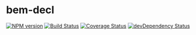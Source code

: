 bem-decl
========

[![NPM version](http://img.shields.io/npm/v/bem-decl.svg?style=flat)](http://www.npmjs.org/package/bem-decl) [![Build Status](http://img.shields.io/travis/andrewblond/bem-decl/master.svg?style=flat)](https://travis-ci.org/andrewblond/bem-decl) [![Coverage Status](https://img.shields.io/coveralls/andrewblond/bem-decl.svg?branch=master&style=flat)](https://coveralls.io/r/andrewblond/bem-decl) [![devDependency Status](http://img.shields.io/david/dev/andrewblond/bem-decl.svg?style=flat)](https://david-dm.org/andrewblond/bem-decl#info=devDependencies)
